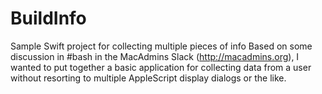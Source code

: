# BuildInfo
Sample Swift project for collecting multiple pieces of info
Based on some discussion in #bash in the MacAdmins Slack (http://macadmins.org), I wanted to put together a basic application for collecting data from a user without resorting to multiple AppleScript display dialogs or the like.